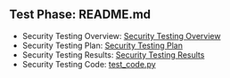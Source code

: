 ## Test Phase: README.md

- Security Testing Overview: [Security Testing Overview](https://github.com/kiffit/Jobsearch_Web_Scraper/blob/main/Test%20Phase/Security%20Testing%20Overview.md)
- Security Testing Plan: [Security Testing Plan](https://github.com/kiffit/Jobsearch_Web_Scraper/blob/main/Test%20Phase/Security%20Testing%20Plan.md)
- Security Testing Results: [Security Testing Results](https://github.com/kiffit/Jobsearch_Web_Scraper/blob/main/Test%20Phase/Security%20Testing%20Results.md)
- Security Testing Code: [test_code.py](https://github.com/kiffit/Jobsearch_Web_Scraper/blob/main/Test%20Phase/test_code.py)
